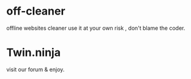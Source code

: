 # off-cleaner
offline websites cleaner
use it at your own risk , don't blame the coder.

# Twin.ninja
visit our forum & enjoy.
